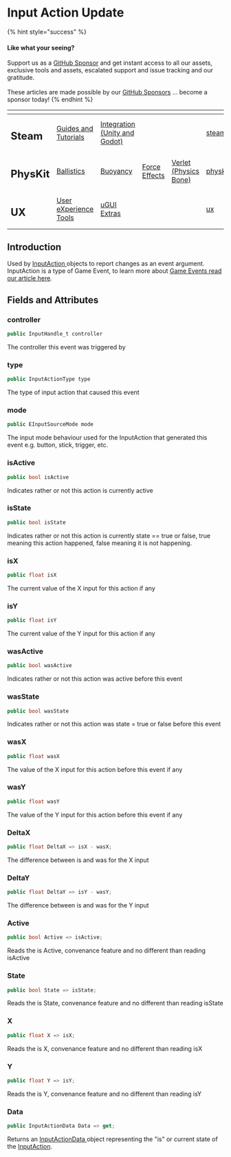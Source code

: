 # Input Action Update

{% hint style="success" %}
#### Like what your seeing?

Support us as a [GitHub Sponsor](../../../) and get instant access to all our assets, exclusive tools and assets, escalated support and issue tracking and our gratitude.\
\
These articles are made possible by our [GitHub Sponsors](../../../) ... become a sponsor today!
{% endhint %}

<table data-view="cards"><thead><tr><th></th><th></th><th></th><th></th><th></th><th data-hidden data-card-target data-type="content-ref"></th><th data-hidden data-card-cover data-type="files"></th></tr></thead><tbody><tr><td><h2>Steam</h2></td><td><a href="../../../company/concepts/steam/">Guides and Tutorials</a></td><td><a href="../">Integration (Unity and Godot)</a></td><td></td><td></td><td><a href="../../../company/concepts/steam/">steam</a></td><td><a href="../../../.gitbook/assets/Steamworks Card.png">Steamworks Card.png</a></td></tr><tr><td><h2>PhysKit</h2></td><td><a href="../../physkit/learning/sample-scenes/1-ballistic-basics.md">Ballistics</a></td><td><a href="../../physkit/learning/sample-scenes/1-buoyancy-example.md">Buoyancy</a></td><td><a href="../../physkit/learning/sample-scenes/1-force-effect-fields.md">Force Effects</a></td><td><a href="../../physkit/learning/sample-scenes/2-verlet-spring-skinned-mesh.md">Verlet (Physics Bone)</a></td><td><a href="../../physkit/">physkit</a></td><td><a href="../../../.gitbook/assets/PhysKit Card.png">PhysKit Card.png</a></td></tr><tr><td><h2>UX</h2></td><td><a href="../../ux/learning/core-concepts/">User eXperience Tools</a></td><td><a href="../../ux/learning/ugui-extras/">uGUI Extras</a></td><td></td><td></td><td><a href="../../ux/">ux</a></td><td><a href="../../../.gitbook/assets/Splash Screen (1).png">Splash Screen (1).png</a></td></tr></tbody></table>

## Introduction

Used by [InputAction ](../unity/scriptable-objects/input-action.md)objects to report changes as an event argument. InputAction is a type of Game Event, to learn more about [Game Events read our article here](../../system-core/game-events.md).

## Fields and Attributes

### controller

```csharp
public InputHandle_t controller
```

The controller this event was triggered by

### type

```csharp
public InputActionType type
```

The type of input action that caused this event

### mode

```csharp
public EInputSourceMode mode
```

The input mode behaviour used for the InputAction that generated this event e.g. button, stick, trigger, etc.

### isActive

```csharp
public bool isActive
```

Indicates rather or not this action is currently active

### isState

```csharp
public bool isState
```

Indicates rather or not this action is currently state == true or false, true meaning this action happened, false meaning it is not happening.

### isX

```csharp
public float isX
```

The current value of the X input for this action if any

### isY

```csharp
public float isY
```

The current value of the Y input for this action if any

### wasActive

```csharp
public bool wasActive
```

Indicates rather or not this action was active before this event

### wasState

```csharp
public bool wasState
```

Indicates rather or not this action was state = true or false before this event

### wasX

```csharp
public float wasX
```

The value of the X input for this action before this event if any

### wasY

```csharp
public float wasY
```

The value of the Y input for this action before this event if any

### DeltaX

```csharp
public float DeltaX => isX - wasX;
```

The difference between is and was for the X input

### DeltaY

```csharp
public float DeltaY => isY - wasY;
```

The difference between is and was for the Y input

### Active

```csharp
public bool Active => isActive;
```

Reads the is Active, convenance feature and no different than reading isActive

### State

```csharp
public bool State => isState;
```

Reads the is State, convenance feature and no different than reading isState

### X

```csharp
public float X => isX;
```

Reads the is X, convenance feature and no different than reading isX

### Y

```csharp
public float Y => isY;
```

Reads the is Y, convenance feature and no different than reading isY

### Data

```csharp
public InputActionData Data => get;
```

Returns an [InputActionData ](input-action-data.md)object representing the "is" or current state of the [InputAction](../unity/scriptable-objects/input-action.md).
